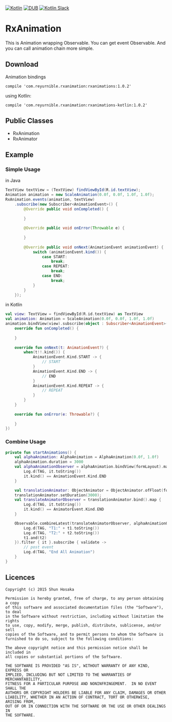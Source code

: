 [![Kotlin](https://img.shields.io/badge/kotlin-1.0.5-blue.svg)](http://kotlinlang.org)
[![DUB](https://img.shields.io/dub/l/vibe-d.svg)](https://github.com/mplatvoet/kovenant/blob/master/LICENSE)
[![Kotlin Slack](https://img.shields.io/badge/chat-kotlin%20slack-orange.svg)](http://kotlinslackin.herokuapp.com)

# RxAnimation
This is Animation wrapping Observable.
You can get event Observable.
And you can call animation chain more simple.

## Download
Animation bindings

```
compile 'com.reyurnible.rxanimation:rxanimations:1.0.2'
```

using Kotlin:

```
compile 'com.reyurnible.rxanimation:rxanimations-kotlin:1.0.2'
```

## Public Classes
- RxAnimation
- RxAnimator

## Example

### Simple Usage
in Java

``` Java
TextView textView = (TextView) findViewById(R.id.textView);
Animation animation = new ScaleAnimation(0.0f, 0.0f, 1.0f, 1.0f);
RxAnimation.events(animation, textView)
    .subscribe(new Subscriber<AnimationEvent>() {
        @Override public void onCompleted() {
               
        }
    
        @Override public void onError(Throwable e) {
            
        }
    
        @Override public void onNext(AnimationEvent animationEvent) {
            switch (animationEvent.kind()) {
                case START:
                    break;
                case REPEAT:
                    break;
                case END:
                    break;
            }
        }
    });
```

in Kotlin

``` Kotlin
val view: TextView = findViewById(R.id.textView) as TextView
val animation: Animation = ScaleAnimation(0.0f, 0.0f, 1.0f, 1.0f)
animation.bindView(view).subscribe(object : Subscriber<AnimationEvent>() {
    override fun onCompleted() {
        
    }
    
    override fun onNext(t: AnimationEvent?) {
        when(t!!.kind()) {
            AnimationEvent.Kind.START -> {
                // START
            }
            AnimationEvent.Kind.END -> {
                // END
            }
            AnimationEvent.Kind.REPEAT -> {
                // REPEAT
            }
        }
    }
    
    override fun onError(e: Throwable?) {
        
    }
})
```

### Combine Usage
 
``` Kotlin
private fun startAnimations() {
    val alphaAnimation: AlphaAnimation = AlphaAnimation(0.0f, 1.0f)
    alphaAnimation.duration = 3000
    val alphaAnimationObserver = alphaAnimation.bindView(formLayout).map {
        Log.d(TAG, it.toString())
        it.kind() == AnimationEvent.Kind.END
    }

    val translationAnimator: ObjectAnimator = ObjectAnimator.ofFloat(formLayout, "translationY", -1000f, 0f);
    translationAnimator.setDuration(3000);
    val translateAnimatorObserver = translationAnimator.bind().map {
        Log.d(TAG, it.toString())
        it.kind() == AnimatorEvent.Kind.END
    }

    Observable.combineLatest(translateAnimatorObserver, alphaAnimationObserver, { t1, t2 ->
        Log.d(TAG, "T1:" + t1.toString())
        Log.d(TAG, "T2:" + t2.toString())
        t1.and(t2)
    }).filter { it }.subscribe { validate ->
        // post event
        Log.d(TAG, "End All Animation")
    }
}
```

## Licences

```
Copyright (c) 2015 Shun Hosaka

Permission is hereby granted, free of charge, to any person obtaining a copy
of this software and associated documentation files (the "Software"), to deal
in the Software without restriction, including without limitation the rights
to use, copy, modify, merge, publish, distribute, sublicense, and/or sell
copies of the Software, and to permit persons to whom the Software is
furnished to do so, subject to the following conditions:

The above copyright notice and this permission notice shall be included in
all copies or substantial portions of the Software.

THE SOFTWARE IS PROVIDED "AS IS", WITHOUT WARRANTY OF ANY KIND, EXPRESS OR
IMPLIED, INCLUDING BUT NOT LIMITED TO THE WARRANTIES OF MERCHANTABILITY,
FITNESS FOR A PARTICULAR PURPOSE AND NONINFRINGEMENT.  IN NO EVENT SHALL THE
AUTHORS OR COPYRIGHT HOLDERS BE LIABLE FOR ANY CLAIM, DAMAGES OR OTHER
LIABILITY, WHETHER IN AN ACTION OF CONTRACT, TORT OR OTHERWISE, ARISING FROM,
OUT OF OR IN CONNECTION WITH THE SOFTWARE OR THE USE OR OTHER DEALINGS IN
THE SOFTWARE.
```

